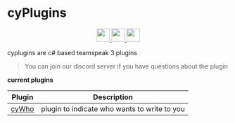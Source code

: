 # cyPlugins
<p align="center">
     <a href="https://discord.gg/ZwgMfNz" target="_blank">
<img  height="30" weight="30" src="https://image.spreadshirtmedia.net/image-server/v1/mp/designs/137963376,width=178,height=178/discord-logo.png"/>
</a>  
 <a href="https://www.youtube.com/channel/UCgfXkVhgB1urzdvCJt6gR_w" target="_blank">
<img  height="30" weight="30" src="https://cdn.iconscout.com/icon/free/png-256/youtube-88-227910.png"/>
</a>
 <a href="https://twitter.com/cydolo" target="_blank">
<img  height="30" weight="30" src="http://i.imgur.com/tXSoThF.png"/>
</a>    
  <br>
</p>

cyplugins are c# based teamspeak 3 plugins  
> You can join our discord server if you have questions about the plugin

**current plugins**  

Plugin | Description
------------ | ------------
<a href="https://github.com/cydolo/cyPlugins/tree/master/cyWho" target="_blank">cyWho</a> | plugin to indicate who wants to write to you
